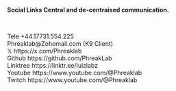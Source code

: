 <p><strong>Social Links Central and de-centraised communication.</strong></p>
<p>&nbsp;</p>
<p>Tele +44.17731.554.225<br>Phreaklab@Zohomail.com (K9 Client)<br>𝕏 https://x.com/Phreaklab<br>Github https://github.com/PhreakLab<br>Linktree https://linktr.ee/lulzlabz<br>Youtube https://www.youtube.com/@Phreaklab<br>Twitch https://www.youtube.com/@Phreaklab</p>
